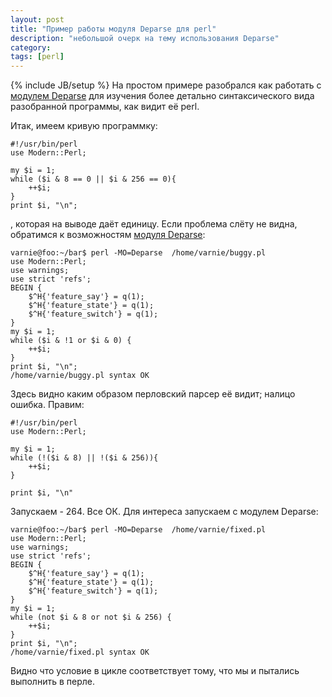 ```yaml
---
layout: post
title: "Пример работы модуля Deparse для perl"
description: "небольшой очерк на тему использования Deparse"
category: 
tags: [perl]
---
```

{% include JB/setup %}
На простом примере разобрался как работать с <a href="http://perldoc.perl.org/B/Deparse.html" target="_blank" title="Deparse">модулем Deparse</a> для изучения более детально синтаксического вида разобранной программы, как видит её perl.

Итак, имеем кривую программку:

    #!/usr/bin/perl    
    use Modern::Perl;
    
    my $i = 1;
    while ($i & 8 == 0 || $i & 256 == 0){
        ++$i;
    }
    print $i, "\n";

, которая на выводе даёт единицу. Если проблема слёту не видна, обратимся к возможностям <a href="http://perldoc.perl.org/B/Deparse.html" target="_blank" title="Deparse">модуля Deparse</a>:
    
    varnie@foo:~/bar$ perl -MO=Deparse  /home/varnie/buggy.pl
    use Modern::Perl;
    use warnings;
    use strict 'refs';
    BEGIN {
        $^H{'feature_say'} = q(1);
        $^H{'feature_state'} = q(1);
        $^H{'feature_switch'} = q(1);
    }
    my $i = 1;
    while ($i & !1 or $i & 0) {
        ++$i;
    }
    print $i, "\n";
    /home/varnie/buggy.pl syntax OK

Здесь видно каким образом перловский парсер её видит; налицо ошибка.
Правим:

    #!/usr/bin/perl
    use Modern::Perl;
    
    my $i = 1;
    while (!($i & 8) || !($i & 256)){
        ++$i;
    }
    
    print $i, "\n"

Запускаем - 264. Все ОК. Для интереса запускаем с модулем Deparse:

    varnie@foo:~/bar$ perl -MO=Deparse  /home/varnie/fixed.pl
    use Modern::Perl;
    use warnings;
    use strict 'refs';
    BEGIN {
        $^H{'feature_say'} = q(1);
        $^H{'feature_state'} = q(1);
        $^H{'feature_switch'} = q(1);
    }
    my $i = 1;
    while (not $i & 8 or not $i & 256) {
        ++$i;
    }
    print $i, "\n";
    /home/varnie/fixed.pl syntax OK

Видно что условие в цикле соответствует тому, что мы и пытались выполнить в перле.   

